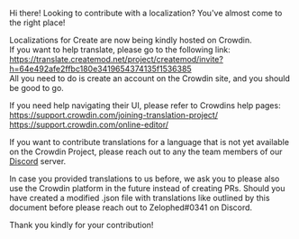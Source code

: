 Hi there! 
Looking to contribute with a localization? You've almost come to the right place!

Localizations for Create are now being kindly hosted on Crowdin.  
If you want to help translate, please go to the following link:  
https://translate.createmod.net/project/createmod/invite?h=64e492afe2ffbc180e3419654374135f1536385  
All you need to do is create an account on the Crowdin site, and you should be good to go.


If you need help navigating their UI, please refer to Crowdins help pages:  
https://support.crowdin.com/joining-translation-project/  
https://support.crowdin.com/online-editor/

If you want to contribute translations for a language that is not yet available on the Crowdin Project, please reach out to any the team members of our [Discord](https://discord.gg/hmaD7Se) server.


In case you provided translations to us before, we ask you to please also use the Crowdin platform in the future instead of creating PRs.
Should you have created a modified .json file with translations like outlined by this document before please reach out to Zelophed#0341 on Discord.


Thank you kindly for your contribution!

